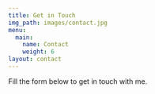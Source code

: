 ```yaml
---
title: Get in Touch
img_path: images/contact.jpg
menu:
  main:
    name: Contact
    weight: 6
layout: contact
---
```


Fill the form below to get in touch with me.
